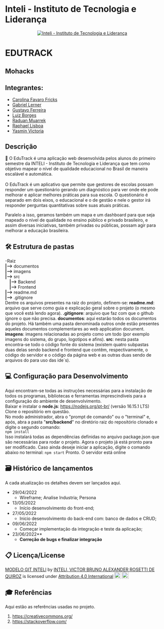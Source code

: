 # Inteli - Instituto de Tecnologia e Liderança 

<p align="center">
<a href= "https://www.inteli.edu.br/"><img src="https://www.inteli.edu.br/wp-content/uploads/2021/08/20172028/marca_1-2.png" alt="Inteli - Instituto de Tecnologia e Liderança" border="0"></a>
</p>

# EDUTRACK

## Mohacks

## Integrantes: 
- <a href="https://www.linkedin.com/in/carolina-favaro-fricks-1a0423231/">Carolina Favaro Fricks</a>
- <a href="http://linkedin.com/in/gabriel-lerner-881188243">Gabriel Lerner</a>
- <a href="https://www.linkedin.com/in/gustavo-pereira1/">Gustavo Ferreira</a>
- <a href="https://www.linkedin.com/in/sbluizfernando/">Luiz Borges</a>
- <a href="https://www.linkedin.com/in/raduanmuarrek/">Raduan Muarrek</a>
- <a href="https://www.linkedin.com/in/raphael-lisboa-antunes-a41919231/">Raphael Lisboa</a>
- <a href="https://www.linkedin.com/in/yasminvit%C3%B3riarocha/">Yasmin Victoria</a>

## Descrição

📜 O EduTrack é uma aplicação web desenvolvida pelos alunos do primeiro semestre da INTELI - Instituto de Tecnologia e Liderança que tem como objetivo mapear o nível de qualidade educacional no Brasil de maneira escalável e automática.
<br><br>
O EduTrack é um aplicativo que permite que gestores de escolas possam responder um questionário gerando um diagnóstico para ver onde ele pode melhorar e aplicar melhores práticas para sua escola. O questionário é separado em dois eixos, o educacional e o de gestão e nele o gestor irá responder perguntas quantitativas sobre suas atuais práticas.

Paralelo a isso, geramos também um mapa e um dashboard para que seja mapeado o nível de qualidade no ensino público e privado brasileiro, e assim diversas iniciativas, também privadas ou públicas, possam agir para melhorar a educação brasileira.


## 🛠 Estrutura de pastas

-Raiz<br>
**|-->** documentos<br>
**|-->** imagens<br>
**|-->** src<br>
&emsp;**|-->** Backend<br>
&emsp;**|-->** Frontend<br>
**|-->** readme.md<br>
**|-->** .gitignore<br>
Dentre os arquivos presentes na raiz do projeto, definem-se:
**readme.md**: arquivo que serve como guia e explicação geral sobre o projeto (o mesmo que você está lendo agora).
**.gitignore**: arquivo que faz com que o github ignore o que não precisa.
**documentos**: aqui estarão todos os documentos do projeto. Há também uma pasta denominada outros onde estão presentes aqueles documentos complementares ao web application document.
**imagens**: imagens relacionadas ao projeto como um todo (por exemplo imagens do sistema, do grupo, logotipos e afins).
**src**: nesta pasta encontra-se todo o código fonte do sistema (existem quatro subpastas duas delas sendo backend e frontend que contêm, respectivamente, o código do servidor e o código da página web e as outras duas sendo de arquivos do para uso das ide´s).


## 💻 Configuração para Desenvolvimento

Aqui encontram-se todas as instruções necessárias para a instalação de todos os programas, bibliotecas e ferramentas imprescindíveis para a configuração do ambiente de desenvolvimento.<br>
Baixar e instalar o **node.js**: https://nodejs.org/pt-br/ (versão 16.15.1 LTS)<br>
Clone o repositório em questão.<br>
No modo administrador, abra o "prompt de comando" ou o "terminal" e, após, abra a pasta "**src/backend**" no diretório raiz do repositório clonado e digite o segundo comando:<br>
```npm install```
  <br>Isso instalará todas as dependências definidas no arquivo package.json que são necessárias para rodar o projeto. Agora o projeto já está pronto para ser modificado. Caso ainda deseje iniciar a aplicação, digite o comando abaixo no terminal:
```npm start```
Pronto. O servidor está online

## 🗃 Histórico de lançamentos

A cada atualização os detalhes devem ser lançados aqui.

* 29/04/2022
    * Wireframe; Analise Industria; Persona<br>
* 13/05/2022
    * Início desenvolvimento do front-end;<br>
* 27/05/2022
    * Inicio desenvolvimento do back-end com: banco de dados e CRUD;<br>
* 09/06/2022
    * Começar implementação da integração e teste da aplicação;<br>
* 23/06/2022**
    * **Correção de bugs e finalizar integração**<br>

## 📋 Licença/License

<p xmlns:cc="http://creativecommons.org/ns#" xmlns:dct="http://purl.org/dc/terms/"><a property="dct:title" rel="cc:attributionURL" href="https://github.com/Spidus/Teste_Final_1">MODELO GIT INTELI</a> by <a rel="cc:attributionURL dct:creator" property="cc:attributionName" href="https://www.yggbrasil.com.br/vr">INTELI, VICTOR BRUNO ALEXANDER ROSETTI DE QUIROZ</a> is licensed under <a href="http://creativecommons.org/licenses/by/4.0/?ref=chooser-v1" target="_blank" rel="license noopener noreferrer" style="display:inline-block;">Attribution 4.0 International<img style="height:22px!important;margin-left:3px;vertical-align:text-bottom;" src="https://mirrors.creativecommons.org/presskit/icons/cc.svg?ref=chooser-v1"><img style="height:22px!important;margin-left:3px;vertical-align:text-bottom;" src="https://mirrors.creativecommons.org/presskit/icons/by.svg?ref=chooser-v1"></a></p>

## 🎓 Referências

Aqui estão as referências usadas no projeto.

1. <https://creativecommons.org/>
2. <https://stackoverflow.com/>
